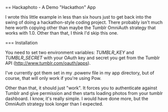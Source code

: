 == Hackaphoto - A Demo "Hackathon" App

I wrote this little example in less than six hours just to get back into the swing of doing a hackathon-style coding project.  There probably isn't much here worth copying other than maybe the Tumblr OmniAuth strategy that works with 1.0.  Other than that, I think I'd skip this one.

=== Installation

You need to set two environment variables: *TUMBLR_KEY* and *TUMBLR_SECRET* with your OAuth key and secret you get from the Tumblr API (http://www.tumblr.com/oauth/apps).  

I've currently got them set in my .powenv file in my app directory, but of course, that will only work if you're using Pow.

Other than that, it should just "work". It forces you to authenticate against Tumblr and give permission and then starts loading photos from your tumblr dashboard.  I know, it's really simple.  I would have done more, but the OmniAuth strategy took longer than I expected.